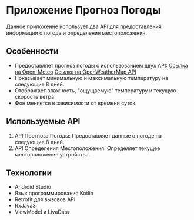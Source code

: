 # Приложение Прогноз Погоды

Данное приложение использует два API для предоставления информации о погоде и определения местоположения.

## Особенности
- Предоставляет прогноз погоды с использованием двух API: [Ссылка на Open-Meteo](https://open-meteo.com/en/docs/dwd-api#latitude=52.52&longitude=13.41&current=temperature_2m,relative_humidity_2m,apparent_temperature,is_day,precipitation,rain,showers,snowfall,wind_speed_10m&hourly=&daily=temperature_2m_max,temperature_2m_min,precipitation_sum,rain_sum,showers_sum,snowfall_sum&timezone=GMT&forecast_days=8&time_mode=time_interval) [Ссылка на OpenWeatherMap API](https://openweathermap.org/api)
- Показывает минимальную и максимальную температуру на следующие 8 дней.
- Отображает влажность, "ощущаемую" температуру и текущую скорость ветра
- Фон меняется в зависимости от времени суток.

## Используемые API
1. API Прогноза Погоды: Предоставляет данные о погоде на следующие 8 дней.
2. API Определения Местоположения: Определяет текущее местоположение устройства.

## Технологии
- Android Studio
- Язык программирования Kotlin
- Retrofit для вызовов API
- RxJava3
- ViewModel и LivaData
